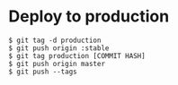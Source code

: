 # Deploy to production

```console
$ git tag -d production
$ git push origin :stable
$ git tag production [COMMIT HASH]
$ git push origin master
$ git push --tags
```
